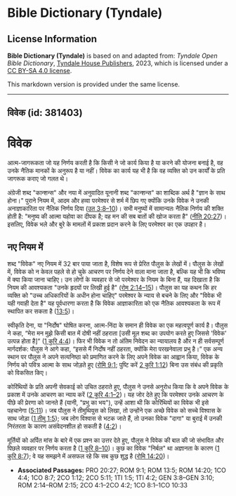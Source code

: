 # Bible Dictionary (Tyndale)

## License Information

**Bible Dictionary (Tyndale)** is based on and adapted from: _Tyndale Open Bible Dictionary_, [Tyndale House Publishers](https://tyndaleopenresources.com/), 2023, which is licensed under a [CC BY-SA 4.0 license](https://creativecommons.org/licenses/by-sa/4.0/legalcode.en).

This markdown version is provided under the same license.



--------------------------------

## विवेक (id: 381403)

विवेक
=====

आत्म\-जागरूकता जो यह निर्णय करती है कि किसी ने जो कार्य किया है या करने की योजना बनाई है, वह उनके नैतिक मानकों के अनुरूप है या नहीं। विवेक का कार्य यह भी है कि वह व्यक्ति को उन कार्यों के प्रति जागरूक कराए जो गलत थे।

अंग्रेजी शब्द "कान्शन्स" और नया में अनुवादित यूनानी शब्द "कान्शन्स" का शाब्दिक अर्थ है "ज्ञान के साथ होना।" पुराने नियम में, आदम और हव्वा परमेश्वर से शर्म में छिप गए क्योंकि उनके विवेक ने उनकी अनाज्ञाकारिता पर नैतिक निर्णय दिया ([उत 3:8–10](https://ref.ly/Gen3:8-Gen3:10))। सभी मनुष्यों में सामान्यतः नैतिक निर्णय की शक्ति होती है: "मनुष्य की आत्मा यहोवा का दीपक है; वह मन की सब बातों की खोज करता है" ([नीति 20:27](https://ref.ly/Prov20:27))। इसलिए, विवेक भले और बुरे के मामलों में प्रकाश प्रदान करने के लिए परमेश्वर का एक उपहार है।

नए नियम में
-----------

शब्द "विवेक" नए नियम में 32 बार पाया जाता है, विशेष रूप से प्रेरित पौलुस के लेखों में। पौलुस के लेखों में, विवेक को न केवल पहले से हो चुके आचरण पर निर्णय देने वाला माना जाता है, बल्कि यह भी कि भविष्य में क्या किया जाना चाहिए। उन लोगों के व्यवहार से जो परमेश्वर के नियम के बिना हैं, यह दिखाता है कि नियम की आवश्यकता "उनके हृदयों पर लिखी हुई है" ([रोम 2:14–15](https://ref.ly/Rom2:14-Rom2:15))। पौलुस का यह कथन कि हर व्यक्ति को "उच्च अधिकारियों के अधीन होना चाहिए" परमेश्वर के न्याय से बचने के लिए और "विवेक भी यही गवाही देता है" यह पूर्वधारणा करता है कि विवेक आज्ञाकारिता को एक नैतिक आवश्यकता के रूप में स्थापित कर सकता है ([13:5](https://ref.ly/Rom13:5))।

स्वीकृति देना, या "निर्दोष" घोषित करना, आत्म\-निंदा के समान ही विवेक का एक महत्वपूर्ण कार्य है। पौलुस ने कहा, “मेरा मन मुझे किसी बात में दोषी नहीं ठहराता \[उसी मूल शब्द का उपयोग करते हुए जिससे 'विवेक' उत्पन्न होता है]” ([1 कुरि 4:4](https://ref.ly/1Cor4:4))। फिर भी विवेक न तो अंतिम निवेदन का न्यायालय है और न ही सर्वसम्पूर्ण मार्गदर्शक: पौलुस ने आगे कहा, “इससे मैं निर्दोष नहीं ठहरता, क्योंकि मेरा परखनेवाला प्रभु है।” एक अन्य स्थान पर पौलुस ने अपने सत्यनिष्ठा को प्रमाणित करने के लिए अपने विवेक का आह्वान किया, विवेक के निर्णय को पवित्र आत्मा के साथ जोड़ते हुए ([रोमि 9:1](https://ref.ly/Rom9:1); पुष्टि करें [2 कुरि 1:12](https://ref.ly/2Cor1:12)) बिना उस संबंध की प्रकृति को विकसित किए।

कोरिंथियों के प्रति अपनी सेवकाई को उचित ठहराते हुए, पौलुस ने उनसे अनुरोध किया कि वे अपने विवेक के प्रकाश में उनके आचरण का न्याय करें ([2 कुरि 4:1–2](https://ref.ly/2Cor4:1-2Cor4:2))। यह जोर देते हुए कि परमेश्वर उनके आचरण के पीछे की प्रेरणा को जानते हैं (यानी, "प्रभु का भय"), उन्हें आशा थी कि कोरिंथियों का विवेक भी इसे पहचानेगा ([5:11](https://ref.ly/2Cor5:11))। जब पौलुस ने तीमुथियुस को लिखा, तो उन्होंने एक अच्छे विवेक को सच्चे विश्वास के साथ जोड़ा ([1 तीमु 1:5](https://ref.ly/1Tim1:5)); जब लोग विश्वास से भटक जाते हैं, तो उनका विवेक "दागा" या बुराई में उनकी निरंतरता के कारण असंवेदनशील हो सकती है ([4:2](https://ref.ly/1Tim4:2))।

मूर्तियों को अर्पित मांस के बारे में एक प्रश्न का उत्तर देते हुए, पौलुस ने विवेक की बात की जो संभावित और पिछले व्यवहार पर निर्णय करता है ([1 कुरि 8–10](https://ref.ly/1Cor8:1-1Cor10:33))। कुछ का विवेक "निर्बल" था अज्ञानता के कारण ([1 कुरि 8:7](https://ref.ly/1Cor8:7)); वे यह समझने में असफल रहे कि सब कुछ शुद्ध है ([रोमि 14:20](https://ref.ly/Rom14:20))।

* **Associated Passages:** PRO 20:27; ROM 9:1; ROM 13:5; ROM 14:20; 1CO 4:4; 1CO 8:7; 2CO 1:12; 2CO 5:11; 1TI 1:5; 1TI 4:2; GEN 3:8–GEN 3:10; ROM 2:14–ROM 2:15; 2CO 4:1–2CO 4:2; 1CO 8:1–1CO 10:33


